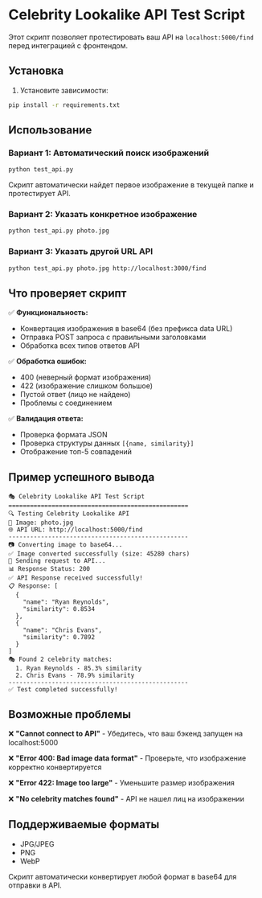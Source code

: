 # Celebrity Lookalike API Test Script

Этот скрипт позволяет протестировать ваш API на `localhost:5000/find` перед интеграцией с фронтендом.

## Установка

1. Установите зависимости:
```bash
pip install -r requirements.txt
```

## Использование

### Вариант 1: Автоматический поиск изображений
```bash
python test_api.py
```
Скрипт автоматически найдет первое изображение в текущей папке и протестирует API.

### Вариант 2: Указать конкретное изображение
```bash
python test_api.py photo.jpg
```

### Вариант 3: Указать другой URL API
```bash
python test_api.py photo.jpg http://localhost:3000/find
```

## Что проверяет скрипт

✅ **Функциональность:**
- Конвертация изображения в base64 (без префикса data URL)
- Отправка POST запроса с правильными заголовками
- Обработка всех типов ответов API

✅ **Обработка ошибок:**
- 400 (неверный формат изображения)
- 422 (изображение слишком большое)
- Пустой ответ (лицо не найдено)
- Проблемы с соединением

✅ **Валидация ответа:**
- Проверка формата JSON
- Проверка структуры данных `[{name, similarity}]`
- Отображение топ-5 совпадений

## Пример успешного вывода

```
🎭 Celebrity Lookalike API Test Script
==================================================
🔍 Testing Celebrity Lookalike API
📁 Image: photo.jpg
🌐 API URL: http://localhost:5000/find
--------------------------------------------------
📷 Converting image to base64...
✅ Image converted successfully (size: 45280 chars)
🚀 Sending request to API...
📊 Response Status: 200
✅ API Response received successfully!
📋 Response: [
  {
    "name": "Ryan Reynolds",
    "similarity": 0.8534
  },
  {
    "name": "Chris Evans",
    "similarity": 0.7892
  }
]
🎭 Found 2 celebrity matches:
  1. Ryan Reynolds - 85.3% similarity
  2. Chris Evans - 78.9% similarity
--------------------------------------------------
✅ Test completed successfully!
```

## Возможные проблемы

❌ **"Cannot connect to API"** - Убедитесь, что ваш бэкенд запущен на localhost:5000

❌ **"Error 400: Bad image data format"** - Проверьте, что изображение корректно конвертируется

❌ **"Error 422: Image too large"** - Уменьшите размер изображения

❌ **"No celebrity matches found"** - API не нашел лиц на изображении

## Поддерживаемые форматы

- JPG/JPEG
- PNG  
- WebP

Скрипт автоматически конвертирует любой формат в base64 для отправки в API. 